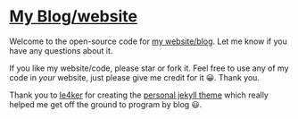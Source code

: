# [My Blog/website](https://scitronboy.github.io/)

Welcome to the open-source code for [my website/blog](https://scitronboy.github.io/). 
Let me know if you have any questions about it.

If you like my website/code, please star or fork it.
Feel free to use any of my code in _your_ website, just please give me credit for it :grinning:. Thank you.

Thank you to  [le4ker](https://github.com/le4ker) for creating the [personal jekyll theme](https://github.com/le4ker/personal-jekyll-theme) which really helped me get off the ground to program by blog :smiley:. 

